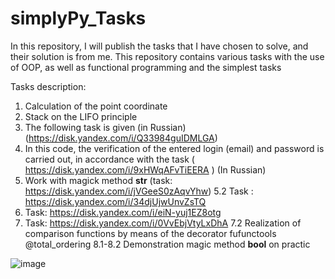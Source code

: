 
# simplyPy_Tasks

In this repository, I will publish the tasks that I have chosen to solve, and their solution is from me. 
This repository contains various tasks with the use of OOP, as well as functional programming and the simplest tasks


Tasks description:

1. Calculation of the point coordinate
2. Stack on the LIFO principle
3. The following task is given (in Russian) (https://disk.yandex.com/i/Q33984guIDMLGA)
4. In this code, the verification of the entered login (email) and password is carried out, in accordance with the task ( https://disk.yandex.com/i/9xHWqAFvTiEERA ) (In Russian)
5. Work with magick method __str__ (task: https://disk.yandex.com/i/jVGeeS0zAqvYhw)
5.2 Task : https://disk.yandex.com/i/34djUjwUnvZsTQ
6. Task: https://disk.yandex.com/i/eiN-yuj1EZ8otg
7. Task: https://disk.yandex.com/i/0VvEbjVtyLxDhA
7.2 Realization of comparison functions by means of the decorator fufunctools @total_ordering
8.1-8.2 Demonstration magic method __bool__ on practic

![image](https://user-images.githubusercontent.com/108310900/179837148-345762ed-b457-4d3d-ac72-794f94b877c9.png)
